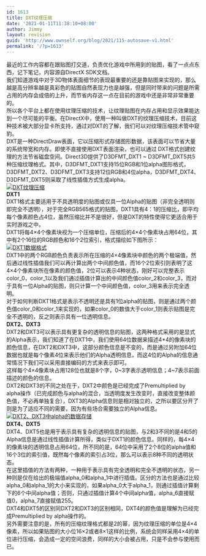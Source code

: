 ```yaml
---
id: 1613
title: DXT纹理压缩
date: '2021-01-11T11:38:10+08:00'
author: Jimmy
layout: revision
guid: 'http://www.ownself.org/blog/2021/115-autosave-v1.html'
permalink: '/?p=1613'
---
```


最近的工作内容都在跟贴图打交道，负责优化游戏中所用到的贴图，看了一点点东西，记下笔记，内容源自DirectX SDK文档。  
我们知道游戏中对于3D物体表面细节的表现最重要的还是靠贴图来实现的，那么越是高分辨率越是真彩色的贴图自然表现力也是越强，但是同时带来的问题是所需占用的内存会成倍的上升，而节省内存这一点在目前的游戏中还是非常非常重要的。  
所以各个平台上都在使用纹理压缩的技术，让纹理贴图在内存占用和显示效果能达到一个尽可能的平衡。在DirectX中，使用一种叫做DXT的纹理压缩技术，目前这种技术被大部分显卡所支持，通过对DXT的了解，我们可以对纹理压缩技术管中窥豹。  
DXT是一种DirectDraw表面，它以压缩形式存储图形数据，该表面可以节省大量的系统带宽和内存。即使不直接使用DXT表面渲染，也可以通过 DXT格式创建纹理的方法节省磁盘空间。Direct3D提供了D3DFMT\_DXT1 ~ D3DFMT\_DXT5共5种压缩纹理格式。其中，D3DFMT\_DXT1支持15位RGB和1位alpha图形格式，D3DFMT\_DXT2、D3DFMT\_DXT3支持12位RGB和4位alpha，D3DFMT\_DXT4、D3DFMT\_DXT5则采取了线性插值方式生成alpha。  
[![DXT纹理压缩](http://www.ownself.org/blog/wp-content/uploads/2010/03/DXTformat_thumb.jpg "DXT纹理压缩")](http://www.ownself.org/blog/wp-content/uploads/2010/03/DXTformat.jpg)  
**DXT1**   
DXT1格式主要适用于不具透明度的贴图或仅具一位Alpha的贴图（非完全透明则即完全不透明），对于完全RGB565格式的贴图，DXT1具有4：1的压缩比，即平均每个像素颜色占4位，虽然压缩比并不是很好，但是DXT的特性使得它更适合用于实时游戏之中。  
DXT1将每4×4个像素块视为一个压缩单位，压缩后的4×4个像素块占用64位，其中有2个16位的RGB颜色和16个2位索引，格式描绘如下图所示：  
[![DXT1数据格式](http://www.ownself.org/blog/wp-content/uploads/2010/03/DXT1format_thumb.jpg "DXT1数据格式")](http://www.ownself.org/blog/wp-content/uploads/2010/03/DXT1format.jpg)  
DXT1中的两个RGB颜色负责表示所在压缩的4×4像素块中颜色的两个极端值，然后通过线性插值我们可以再计算出两个中间颜色值，而16个2位索引则表明了这4×4个像素块所在像素的颜色值，2位可以表示4种状态，刚好可以完整表示color\_0，color\_1以及我们通过插值计算出的中间颜色值color\_2和color\_3，而对于具有一位Alpha的贴图，则只计算一个中间颜色值，color\_3用来表示完全透明。  
对于如何判断DXT1格式是表示不透明还是具有1位alpha的贴图，则是通过两个颜色值color\_0和color\_1来实现的，如果color\_0的数值大于color\_1则表示贴图是完全不透明的，反之则表示具有一位透明信息。  
**DXT2、DXT3**  
DXT2和DXT3可以表示具有更复杂的透明信息的贴图，这两种格式采用的是显式的Alpha表示，我们知道了在DXT1中，我们使用64位数据来描述4\*4的像素块的颜色信息，在DXT2和DXT3中，这部分颜色信息是不变的，而是通过另附加64位数据也就是每个像素4位来表示他们的Alpha透明信息，而这4位的Alpha的信息通常情况下我们可以采用直接编码的方式来表示即可。  
这样每个4×4像素块占用128位也就是8个字，0~3字表示透明信息；4~7表示前面描述的颜色的信息。  
DXT2和DXT3的不同之处在于，DXT2中颜色是已经完成了Premultiplied by alpha操作（已完成颜色与alpha的混合，当透明度发生改变时，直接改变整体颜色值，不必再单独复合），DXT3的Alpha信息则是相对独立的，之所以要区分开了则是为了适应不同的需要，因为有些场合需要独立的Alpha信息。  
[![DXT2、DXT3中alpha的数据存储](http://www.ownself.org/blog/wp-content/uploads/2010/03/DXT2alpha_thumb.jpg "DXT2、DXT3中alpha的数据存储")](http://www.ownself.org/blog/wp-content/uploads/2010/03/DXT2alpha.jpg)  
**DXT4、DXT5**  
DXT4、DXT5也是用于表示具有复杂的透明信息的贴图，与2和3不同的是4和5的Alpha信息是通过线性插值计算所得，类似于DXT1的颜色信息。同样的，每4×4的像素块的透明信息占用64位，所不同的是，64位中采用了2个8位的alpha值和16个3位的索引值，既然每个像素的索引占3位，那么可以表示8种不同的透明状态。  
在这里插值的方法有两种，一种用于表示具有完全透明和完全不透明的状态，另一种则是仅在给出的极端值alpha\_0和alpha\_1中进行插值。区分的方法也是通过比较alpha\_0和alpha\_1的大小来实现的，如果alpha\_0大于alpha\_1，则通过插值计算剩下的6个中间alpha值；否则，只通过插值计算4个中间alpha值，alpha\_6直接赋值0，alpha\_7直接赋值255。  
DXT4和DXT5的区别同DXT2和DXT3的区别相同，DXT4的颜色值是理解为已经完成Premultiplied by alpha操作的。  
另外需要注意的是，所有的压缩纹理格式都是2的幂，因为纹理压缩的单位是4×4像素，所以如果贴图的大小位16×2或者8×1这样的比例，系统会同样采用4×4的单位进行压缩，会造成一定的空间浪费，同样的大小会被占用，只是不会参与使用而已。